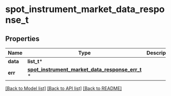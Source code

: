 # spot_instrument_market_data_response_t

## Properties
Name | Type | Description | Notes
------------ | ------------- | ------------- | -------------
**data** | **list_t*** |  | [optional] 
**err** | [**spot_instrument_market_data_response_err_t**](spot_instrument_market_data_response_err.md) \* |  | [optional] 

[[Back to Model list]](../README.md#documentation-for-models) [[Back to API list]](../README.md#documentation-for-api-endpoints) [[Back to README]](../README.md)


